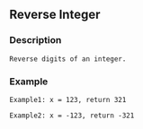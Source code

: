 ## Reverse Integer

### Description

```
Reverse digits of an integer.
```

### Example

```
Example1: x = 123, return 321

Example2: x = -123, return -321
```
